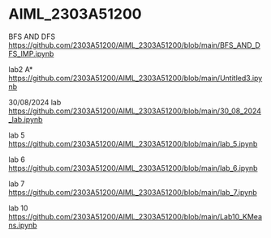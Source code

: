 # AIML_2303A51200
BFS AND DFS https://github.com/2303A51200/AIML_2303A51200/blob/main/BFS_AND_DFS_IMP.ipynb

lab2 A* https://github.com/2303A51200/AIML_2303A51200/blob/main/Untitled3.ipynb

30/08/2024 lab https://github.com/2303A51200/AIML_2303A51200/blob/main/30_08_2024_lab.ipynb

lab 5 https://github.com/2303A51200/AIML_2303A51200/blob/main/lab_5.ipynb

lab 6 https://github.com/2303A51200/AIML_2303A51200/blob/main/lab_6.ipynb

lab 7 https://github.com/2303A51200/AIML_2303A51200/blob/main/lab_7.ipynb

lab 10 https://github.com/2303A51200/AIML_2303A51200/blob/main/Lab10_KMeans.ipynb
